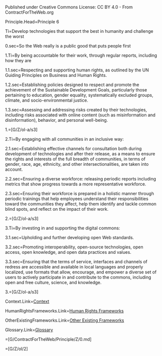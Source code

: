 Published under Creative Commons License: CC BY 4.0 - From ContractForTheWeb.org

Principle.Head=Principle 6

Ti=Develop technologies that support the best in humanity and challenge the worst

0.sec=So the Web really is a public good that puts people first

1.Ti=By being accountable for their work, through regular reports, including how they are

1.1.sec=Respecting and supporting human rights, as outlined by the UN Guiding Principles on Business and Human Rights.

1.2.sec=Establishing policies designed to respect and promote the achievement of the Sustainable Development Goals, particularly those pertaining to education, gender equality, systematically excluded groups, climate, and socio-environmental justice.

1.3.sec=Assessing and addressing risks created by their technologies, including risks associated with online content (such as misinformation and disinformation), behavior, and personal well-being.

1.=[G/Z/ol-a/s3]

2.Ti=By engaging with all communities in an inclusive way:

2.1.sec=Establishing effective channels for consultation both during development of technologies and after their release, as a means to ensure the rights and interests of the full breadth of communities, in terms of gender, race, age, ethnicity, and other intersectionalities, are taken into account.

2.2.sec=Ensuring a diverse workforce: releasing periodic reports including metrics that show progress towards a more representative workforce.

2.3.sec=Ensuring their workforce is prepared in a holistic manner through periodic trainings that help employees understand their responsibilities toward the communities they affect, help them identify and tackle common blind spots, and reflect on the impact of their work.

2.=[G/Z/ol-a/s3]

3.Ti=By investing in and supporting the digital commons:

3.1.sec=Upholding and further developing open Web standards.

3.2.sec=Promoting interoperability, open-source technologies, open access, open knowledge, and open data practices and values.

3.3.sec=Ensuring that the terms of service, interfaces and channels of redress are accessible and available in local languages and properly localized, use formats that allow, encourage, and empower a diverse set of users to actively participate in and contribute to the commons, including open and free culture, science, and knowledge.

3.=[G/Z/ol-a/s3]

Context.Link=<a href="https://contractfortheweb.org/principles/principles/principle-6-more-info/#section-1">Context</a>

HumanRightsFrameworks.Link=<a href="https://contractfortheweb.org/principles/principles/principle-6-more-info/#section-2">Human Rights Frameworks</a>

OtherExistingFrameworks.Link=<a href="https://contractfortheweb.org/principles/principles/principle-6-more-info/#section-3">Other Existing Frameworks</a>

Glossary.Link=<a href="https://contractfortheweb.org/principles/principles/principle-6-more-info/#section-4">Glossary</a>

=[G/ContractForTheWeb/Principle/Z/0.md]

=[G/Z/ol/2]